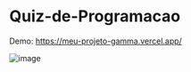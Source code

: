 # Quiz-de-Programacao

Demo: https://meu-projeto-gamma.vercel.app/


![image](https://user-images.githubusercontent.com/105957381/197087035-a9febd90-549c-428b-ba49-988cad4c61af.png)
